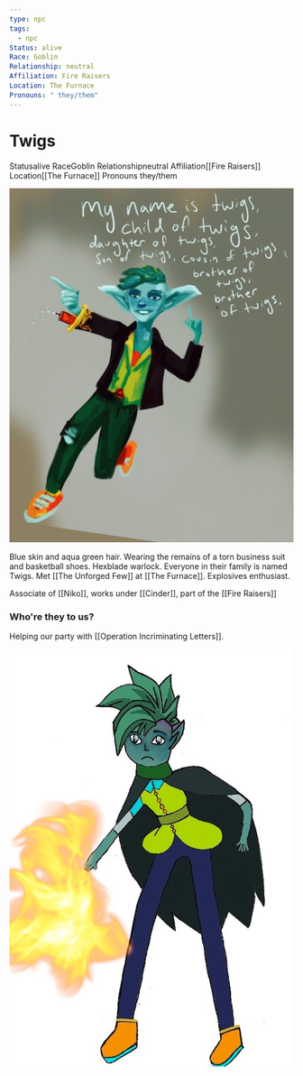 ```yaml
---
type: npc
tags:
  - npc
Status: alive
Race: Goblin
Relationship: neutral
Affiliation: Fire Raisers
Location: The Furnace
Pronouns: " they/them"
---
```


# Twigs
<span class="dataview inline-field"><span class="inline-field-key">Status</span><span class="inline-field-value">alive</span></span>
<span class="dataview inline-field"><span class="inline-field-key">Race</span><span class="inline-field-value">Goblin</span></span>
<span class="dataview inline-field"><span class="inline-field-key">Relationship</span><span class="inline-field-value">neutral</span></span>
<span class="dataview inline-field"><span class="inline-field-key">Affiliation</span><span class="inline-field-value">[[Fire Raisers]]</span></span>
<span class="dataview inline-field"><span class="inline-field-key">Location</span><span class="inline-field-value">[[The Furnace]]</span></span>
<span class="dataview inline-field"><span class="inline-field-key">Pronouns</span><span class="inline-field-value"> they/them</span></span>

![](/assets/obsidian/Twigs.jpeg)

Blue skin and aqua green hair. Wearing the remains of a torn business suit and basketball shoes. Hexblade warlock. Everyone in their family is named Twigs. Met [[The Unforged Few]] at [[The Furnace]]. Explosives enthusiast.

Associate of [[Niko]], works under [[Cinder]], part of the [[Fire Raisers]] 

### Who're they to us? 
Helping our party with [[Operation Incriminating Letters]].

![](/assets/obsidian/Twigs%20Crop.jpg)
